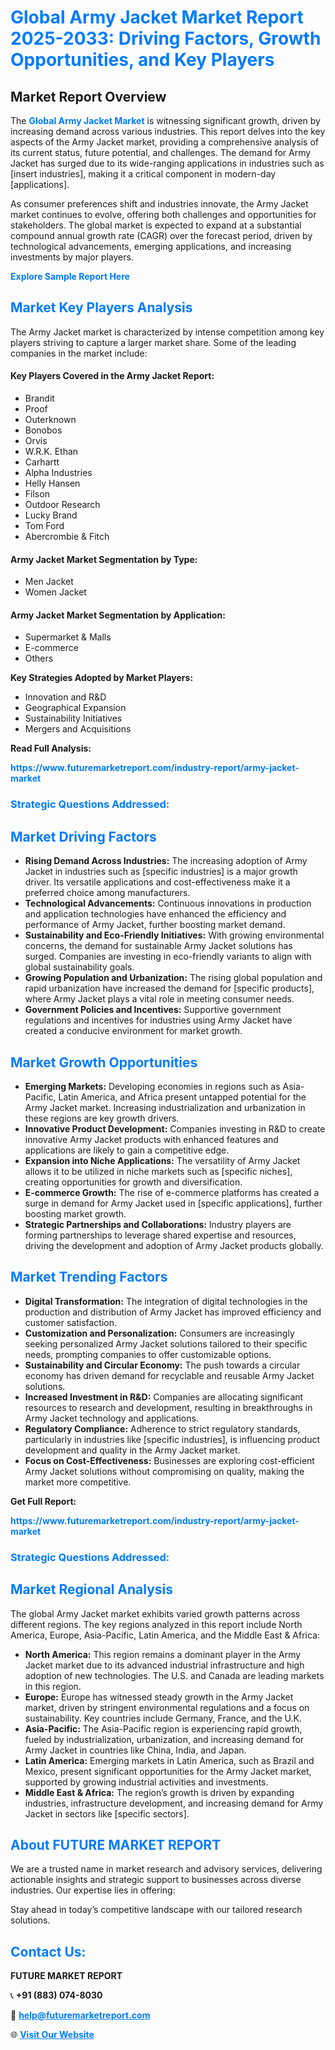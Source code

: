 <h1 style="color: #007BFF;">Global Army Jacket Market Report 2025-2033: Driving Factors, Growth Opportunities, and Key Players</h1>

<section id="overview">
<h2>Market Report Overview</h2>
<p>The <a href="https://www.futuremarketreport.com/industry-report/army-jacket-market" style="color: #007BFF; text-decoration: none;"><strong>Global Army Jacket Market</strong></a> is witnessing significant growth, driven by increasing demand across various industries. This report delves into the key aspects of the Army Jacket market, providing a comprehensive analysis of its current status, future potential, and challenges. The demand for Army Jacket has surged due to its wide-ranging applications in industries such as [insert industries], making it a critical component in modern-day [applications].</p>
<p>As consumer preferences shift and industries innovate, the Army Jacket market continues to evolve, offering both challenges and opportunities for stakeholders. The global market is expected to expand at a substantial compound annual growth rate (CAGR) over the forecast period, driven by technological advancements, emerging applications, and increasing investments by major players.</p>
</section>

<section id="overview">
<p><a href="https://www.futuremarketreport.com/request-sample/reportId=48351" style="color: #007BFF; text-decoration: none;"><strong>Explore Sample Report Here</strong></a></p>
</section>

<section id="key-players">
<h2 style="color: #007BFF;">Market Key Players Analysis</h2>
<p>The Army Jacket market is characterized by intense competition among key players striving to capture a larger market share. Some of the leading companies in the market include:</p>
<h4>Key Players Covered in the Army Jacket Report:</h4>
<ul><li>Brandit</li><li>Proof</li><li>Outerknown</li><li>Bonobos</li><li>Orvis</li><li>W.R.K. Ethan</li><li>Carhartt</li><li>Alpha Industries</li><li>Helly Hansen</li><li>Filson</li><li>Outdoor Research</li><li>Lucky Brand</li><li>Tom Ford</li><li>Abercrombie &amp; Fitch</li></ul>
<h4>Army Jacket Market Segmentation by Type:</h4>
<ul><li>Men Jacket</li><li>Women Jacket</li></ul>

<h4>Army Jacket Market Segmentation by Application:</h4>
<ul><li>Supermarket &amp; Malls</li><li>E-commerce</li><li>Others</li></ul>
<p><strong>Key Strategies Adopted by Market Players:</strong></p>
<ul>
<li>Innovation and R&D</li>
<li>Geographical Expansion</li>
<li>Sustainability Initiatives</li>
<li>Mergers and Acquisitions</li>
</ul>
</section>

<section>
<p><strong>Read Full Analysis: </strong></p><a href="https://www.futuremarketreport.com/industry-report/army-jacket-market" style="color: #007BFF; text-decoration: none;"><strong>https://www.futuremarketreport.com/industry-report/army-jacket-market</strong></a>
<h3 style="color: #007BFF;">Strategic Questions Addressed:</h3>
</section>

<section id="driving-factors">
<h2 style="color: #007BFF;">Market Driving Factors</h2>
<ul>
<li><strong>Rising Demand Across Industries:</strong> The increasing adoption of Army Jacket in industries such as [specific industries] is a major growth driver. Its versatile applications and cost-effectiveness make it a preferred choice among manufacturers.</li>
<li><strong>Technological Advancements:</strong> Continuous innovations in production and application technologies have enhanced the efficiency and performance of Army Jacket, further boosting market demand.</li>
<li><strong>Sustainability and Eco-Friendly Initiatives:</strong> With growing environmental concerns, the demand for sustainable Army Jacket solutions has surged. Companies are investing in eco-friendly variants to align with global sustainability goals.</li>
<li><strong>Growing Population and Urbanization:</strong> The rising global population and rapid urbanization have increased the demand for [specific products], where Army Jacket plays a vital role in meeting consumer needs.</li>
<li><strong>Government Policies and Incentives:</strong> Supportive government regulations and incentives for industries using Army Jacket have created a conducive environment for market growth.</li>
</ul>
</section>

<section id="growth-opportunities">
<h2 style="color: #007BFF;">Market Growth Opportunities</h2>
<ul>
<li><strong>Emerging Markets:</strong> Developing economies in regions such as Asia-Pacific, Latin America, and Africa present untapped potential for the Army Jacket market. Increasing industrialization and urbanization in these regions are key growth drivers.</li>
<li><strong>Innovative Product Development:</strong> Companies investing in R&D to create innovative Army Jacket products with enhanced features and applications are likely to gain a competitive edge.</li>
<li><strong>Expansion into Niche Applications:</strong> The versatility of Army Jacket allows it to be utilized in niche markets such as [specific niches], creating opportunities for growth and diversification.</li>
<li><strong>E-commerce Growth:</strong> The rise of e-commerce platforms has created a surge in demand for Army Jacket used in [specific applications], further boosting market growth.</li>
<li><strong>Strategic Partnerships and Collaborations:</strong> Industry players are forming partnerships to leverage shared expertise and resources, driving the development and adoption of Army Jacket products globally.</li>
</ul>
</section>

<section id="trending-factors">
<h2 style="color: #007BFF;">Market Trending Factors</h2>
<ul>
<li><strong>Digital Transformation:</strong> The integration of digital technologies in the production and distribution of Army Jacket has improved efficiency and customer satisfaction.</li>
<li><strong>Customization and Personalization:</strong> Consumers are increasingly seeking personalized Army Jacket solutions tailored to their specific needs, prompting companies to offer customizable options.</li>
<li><strong>Sustainability and Circular Economy:</strong> The push towards a circular economy has driven demand for recyclable and reusable Army Jacket solutions.</li>
<li><strong>Increased Investment in R&D:</strong> Companies are allocating significant resources to research and development, resulting in breakthroughs in Army Jacket technology and applications.</li>
<li><strong>Regulatory Compliance:</strong> Adherence to strict regulatory standards, particularly in industries like [specific industries], is influencing product development and quality in the Army Jacket market.</li>
<li><strong>Focus on Cost-Effectiveness:</strong> Businesses are exploring cost-efficient Army Jacket solutions without compromising on quality, making the market more competitive.</li>
</ul>
</section>

<section>
<p><strong>Get Full Report: </strong></p><a href="https://www.futuremarketreport.com/industry-report/army-jacket-market" style="color: #007BFF; text-decoration: none;"><strong>https://www.futuremarketreport.com/industry-report/army-jacket-market</strong></a>
<h3 style="color: #007BFF;">Strategic Questions Addressed:</h3>
</section>


<section id="regional-analysis">
<h2 style="color: #007BFF;">Market Regional Analysis</h2>
<p>The global Army Jacket market exhibits varied growth patterns across different regions. The key regions analyzed in this report include North America, Europe, Asia-Pacific, Latin America, and the Middle East & Africa:</p>
<ul>
<li><strong>North America:</strong> This region remains a dominant player in the Army Jacket market due to its advanced industrial infrastructure and high adoption of new technologies. The U.S. and Canada are leading markets in this region.</li>
<li><strong>Europe:</strong> Europe has witnessed steady growth in the Army Jacket market, driven by stringent environmental regulations and a focus on sustainability. Key countries include Germany, France, and the U.K.</li>
<li><strong>Asia-Pacific:</strong> The Asia-Pacific region is experiencing rapid growth, fueled by industrialization, urbanization, and increasing demand for Army Jacket in countries like China, India, and Japan.</li>
<li><strong>Latin America:</strong> Emerging markets in Latin America, such as Brazil and Mexico, present significant opportunities for the Army Jacket market, supported by growing industrial activities and investments.</li>
<li><strong>Middle East & Africa:</strong> The region’s growth is driven by expanding industries, infrastructure development, and increasing demand for Army Jacket in sectors like [specific sectors].</li>
</ul>
</section>

<footer>
<h2 style="color: #007BFF;">About FUTURE MARKET REPORT</h2>
<p>We are a trusted name in market research and advisory services, delivering actionable insights and strategic support to businesses across diverse industries. Our expertise lies in offering:</p>

<p>Stay ahead in today’s competitive landscape with our tailored research solutions.</p>

<h2 style="color: #007BFF;">Contact Us:</h2>
<p><strong>FUTURE MARKET REPORT</strong></p>
<p>📞 <strong>+91 (883) 074-8030</strong></p>
<p>📧 <strong><a href="mailto:help@futuremarketreport.com" style="color: #007BFF;">help@futuremarketreport.com</a></strong></p>
<p>🌐 <strong><a href="https://www.futuremarketreport.com/" style="color: #007BFF;">Visit Our Website</a></strong></p>
</footer>